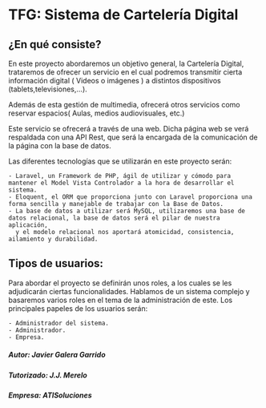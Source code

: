 # TFG: Sistema de Cartelería Digital

## ¿En qué consiste?

En este proyecto abordaremos un objetivo general, la Cartelería Digital, trataremos de ofrecer un servicio
en el cual podremos transmitir cierta información digital ( Videos o imágenes ) a distintos dispositivos (tablets,televisiones,...).

Además de esta gestión de multimedia, ofrecerá otros servicios como reservar espacios( Aulas, medios audiovisuales, etc.)

Este servicio se ofrecerá a través de una web. Dicha página web se verá respaldada con una API Rest, que será la encargada de la comunicación
de la página con la base de datos.

Las diferentes tecnologías que se utilizarán en este proyecto serán:

	- Laravel, un Framework de PHP, ágil de utilizar y cómodo para mantener el Model Vista Controlador a la hora de desarrollar el sistema.
	- Eloquent, el ORM que proporciona junto con Laravel proporciona una forma sencilla y manejable de trabajar con la Base de Datos.
	- La base de datos a utilizar será MySQL, utilizaremos una base de datos relacional, la base de datos será el pilar de nuestra aplicación,
	  y el modelo relacional nos aportará atomicidad, consistencia, ailamiento y durabilidad. 

## Tipos de usuarios:

Para abordar el proyecto se definirán unos roles, a los cuales se les adjudicarán ciertas funcionalidades. 
Hablamos de un sistema complejo y basaremos varios roles en el tema de la administración de este. Los principales papeles de los usuarios serán:

	- Administrador del sistema.
	- Administrador.
	- Empresa.



##### Autor: Javier Galera Garrido
##### Tutorizado: J.J. Merelo
##### Empresa: ATISoluciones
